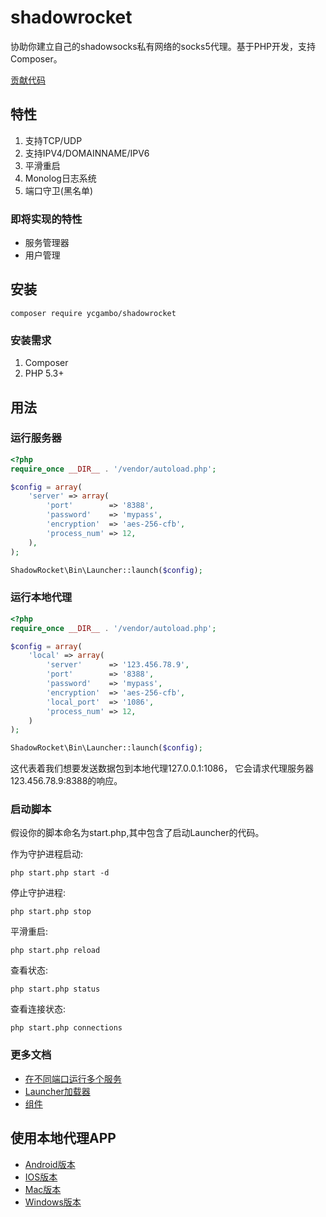 # shadowrocket

协助你建立自己的shadowsocks私有网络的socks5代理。基于PHP开发，支持Composer。

[贡献代码](/doc/contributing.md)

## 特性
1. 支持TCP/UDP
2. 支持IPV4/DOMAINNAME/IPV6
3. 平滑重启
4. Monolog日志系统
5. 端口守卫(黑名单)

### 即将实现的特性
- 服务管理器
- 用户管理


## 安装

    composer require ycgambo/shadowrocket

### 安装需求
1. Composer
2. PHP 5.3+

## 用法

### 运行服务器

```php
<?php
require_once __DIR__ . '/vendor/autoload.php';

$config = array(
    'server' => array(
        'port'        => '8388',
        'password'    => 'mypass',
        'encryption'  => 'aes-256-cfb',
        'process_num' => 12,
    ),
);

ShadowRocket\Bin\Launcher::launch($config);
```

### 运行本地代理

```php
<?php
require_once __DIR__ . '/vendor/autoload.php';

$config = array(
    'local' => array(
        'server'      => '123.456.78.9',
        'port'        => '8388',
        'password'    => 'mypass',
        'encryption'  => 'aes-256-cfb',
        'local_port'  => '1086',
        'process_num' => 12,
    )
);

ShadowRocket\Bin\Launcher::launch($config);
```

这代表着我们想要发送数据包到本地代理127.0.0.1:1086，
它会请求代理服务器123.456.78.9:8388的响应。

### 启动脚本

假设你的脚本命名为start.php,其中包含了启动Launcher的代码。

作为守护进程启动:

    php start.php start -d

停止守护进程:

    php start.php stop
    
平滑重启:

    php start.php reload

查看状态:

    php start.php status

查看连接状态:

    php start.php connections


### 更多文档
- [在不同端口运行多个服务](/doc/multi-server-ch.md)
- [Launcher加载器](/doc/launcher-chn.md)
- [组件](/doc/modules-chn.md)

## 使用本地代理APP

- [Android版本](https://github.com/shadowsocks/shadowsocks-android/releases)
- [IOS版本](https://itunes.apple.com/cn/app/superwingy/id1290093815?mt=8)
- [Mac版本](https://github.com/shadowsocks/ShadowsocksX-NG/releases) 
- [Windows版本](https://github.com/shadowsocks/shadowsocks-windows/releases)
